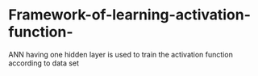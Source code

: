 # Framework-of-learning-activation-function-
ANN having one hidden layer is used to train the activation function according to data set
